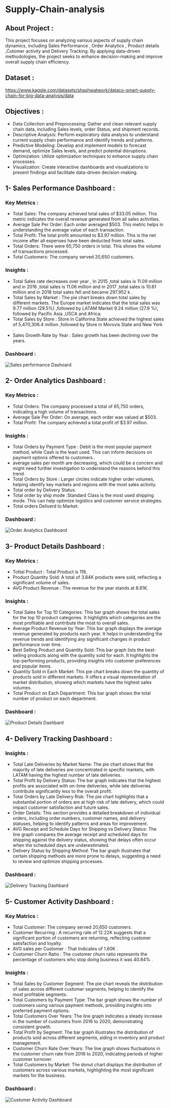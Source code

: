 # Supply-Chain-analysis

## About Project :
This project focuses on analyzing various aspects of supply chain dynamics, including Sales Performance , Order Analytics , Product details ,Cutomer activity and Delivery Tracking. By applying data-driven methodologies, the project seeks to enhance decision-making and improve overall supply chain efficiency.
## Dataset :
https://www.kaggle.com/datasets/shashwatwork/dataco-smart-supply-chain-for-big-data-analysis/data

## Objectives :
- Data Collection and Preprocessing: Gather and clean relevant supply chain data, including Sales levels, order Status, and shipment records.
- Descriptive Analysis: Perform exploratory data analysis to understand current supply chain performance and identify trends and patterns.
- Predictive Modeling: Develop and implement models to forecast demand, optimize Sales levels, and predict potential disruptions.
- Optimization: Utilize optimization techniques to enhance supply chain processes.
- Visualization: Create interactive dashboards and visualizations to present findings and facilitate data-driven decision-making.
  
## 1- Sales Performance Dashboard :
### Key Metrics :
- Total Sales: The company achieved total sales of $33.05 million. This metric indicates the overall revenue generated from all sales activities.
- Average Sale Per Order: Each order averaged $503. This metric helps in understanding the average value of each transaction.
- Total Profit: The total profit amounted to $3.97 million. This is the net income after all expenses have been deducted from total sales.
- Total Orders: There were 65,750 orders in total. This shows the volume of transactions processed.
- Total Customers: The company served 20,650 customers.
### Insights :
- Total Sales rate decreases over year , In 2015 ,total sales is 11.09 million and in 2016 ,total sales is 11.06 million and in 2017 ,total sales is 10.61 million and in 2018 total sales fell and became 297.952 k .
- Total Sales by Market : The pie chart breaks down total sales by different markets. The Europe market indicates that the total sales was 9.77 million (29.5%) ,followed by LATAM Market 9.24 million (27.9 %), followed by Pacific Asia ,USCA and Africa.
- Total Sales by Store : Store in Califorina State achieved the highest sales of 5,470,306.4 million ,followed by Store in Morovis State and New York .
- Sales Growth Rate by Year : Sales growth has been declining over the years.
### Dashboard :
![Sales performance Dashoard](https://github.com/user-attachments/assets/6c8df916-1c1b-44d6-9e4c-e9a34dbf5a39)

##  2- Order Analytics Dashboard :
### Key Metrics :
- Total Orders: The company processed a total of 65,750 orders, indicating a high volume of transactions.
- Average Sale Per Order: On average, each order was valued at $503.
- Total Profit: The company achieved a total profit of $3.97 million.
### Insights :
- Total Orders by Payment Type : Debit is the most popular payment method, while Cash is the least used. This can inform decisions on payment options offered to customers..
- average sales per month are decreasing, which could be a concern and might need further investigation to understand the reasons behind this trend.
- Total Orders by Store : Larger circles indicate higher order volumes, helping identify key markets and regions with the most sales activity.
- Total order by Delivery Status.
- Total order by ship mode :Standard Class is the most used shipping mode. This can help optimize logistics and customer service strategies.
- Total orders Deliverd to Market.
### Dashboard :
![Order Analytics Dashboard](https://github.com/user-attachments/assets/b056aef6-d724-4f97-a4af-97d440835ecc)

## 3- Product Details Dashboard  :
### Key Metrics :
- Tottal Product : Total Product is 118.
- Product Quantity Sold: A total of 3.84K products were sold, reflecting a significant volume of sales.
- AVG Product Revenue : The revenue for the year stands at 8.61K.
### Insights :
- Total Sales for Top 10 Categories: This bar graph shows the total sales for the top 10 product categories. It highlights which categories are the most profitable and contribute the most to overall sales.
- Average Product Revenue by Year: This bar graph displays the average revenue generated by products each year. It helps in understanding the revenue trends and identifying any significant changes in product performance over time.
- Best Selling Product and Quantity Sold: This bar graph lists the best-selling products along with the quantity sold for each. It highlights the top-performing products, providing insights into customer preferences and popular items.
- Quantity Sold in Each Market: This pie chart breaks down the quantity of products sold in different markets. It offers a visual representation of market distribution, showing which markets have the highest sales volumes.
- Total Product on Each Department: This bar graph shows the total number of product on each department.
### Dashboard :
![Product Details Dashbard](https://github.com/user-attachments/assets/321c194c-0ef9-4694-9700-30fb8062c8c9)

## 4- Delivery Tracking Dashboard :
### Insights :
- Total Late Deliveries by Market Name: The pie chart shows that the majority of late deliveries are concentrated in specific markets, with LATAM having the highest number of late deliveries.
- Total Profit by Delivery Status: The bar graph indicates that the highest profits are associated with on-time deliveries, while late deliveries contribute significantly less to the overall profit.
- Total Orders by Late Delivery Risk: The pie chart highlights that a substantial portion of orders are at high risk of late delivery, which could impact customer satisfaction and future sales.
- Order Details: This section provides a detailed breakdown of individual orders, including order numbers, customer names, and delivery statuses, helping to identify patterns and areas for improvement.
- AVG Receipt and Schedule Days for Shipping vs Delivery Status: The line graph compares the average receipt and scheduled days for shipping against the delivery status, showing that delays often occur when the scheduled days are underestimated.
- Delivery Status by Shipping Method: The bar graph illustrates that certain shipping methods are more prone to delays, suggesting a need to review and optimize shipping processes.
### Dashboard :
![Delivery Tracking Dashbard](https://github.com/user-attachments/assets/971929d0-2a86-4eb4-a71e-a66c18c41339)

## 5- Customer Activity Dashboard : 
### Key Matrics :
- Total Customer: The company served 20,650 customers.
- Customer Recurring : A recurring rate of 12.22K suggests that a significant portion of customers are returning, reflecting customer satisfaction and loyalty.
- AVG sales per Customer : That Indicates of 1.60K .
- Customer Churn Ratio : The customer churn ratio represents the percentage of customers who stop doing business it was 40.84% .
### Insights :
- Total Sales by Customer Segment: The pie chart reveals the distribution of sales across different customer segments, helping to identify the most profitable segments.
- Total Customers by Payment Type: The bar graph shows the number of customers using various payment methods, providing insights into preferred payment options.
- Total Customers Over Years: The line graph indicates a steady increase in the number of customers from 2016 to 2020, demonstrating consistent growth.
- Total Profit by Segment: The bar graph illustrates the distribution of products sold across different segments, aiding in inventory and product management.
- Customer Churn Rate Over Years: The line graph shows fluctuations in the customer churn rate from 2016 to 2020, indicating periods of higher customer turnover.
- Total Customers by Market: The donut chart displays the distribution of customers across various markets, highlighting the most significant markets for the business.
### Dashboard :
![Customer Activity Dashboard](https://github.com/user-attachments/assets/67481328-3ff2-47dc-a64a-a228d69d64f2)


  


